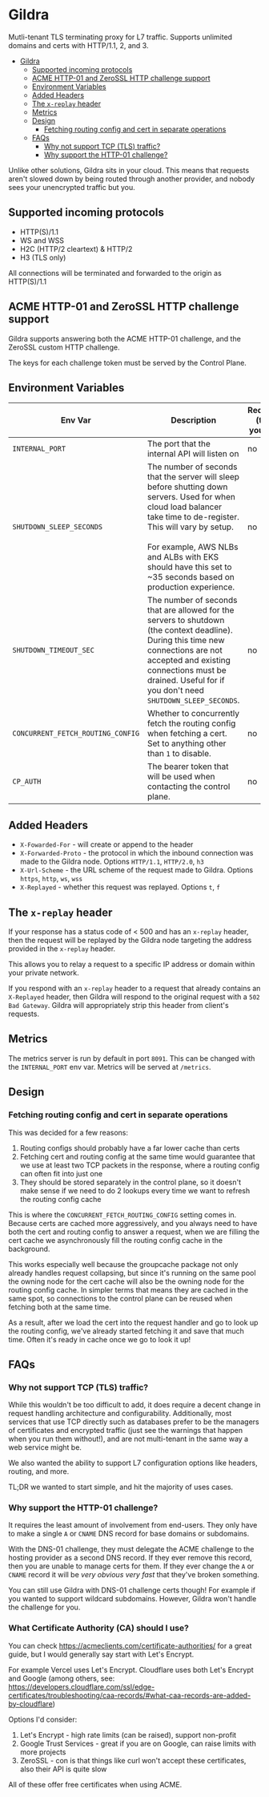 # Gildra
Mutli-tenant TLS terminating proxy for L7 traffic. Supports unlimited domains and certs with HTTP/1.1, 2, and 3.

<!-- TOC -->
* [Gildra](#gildra)
  * [Supported incoming protocols](#supported-incoming-protocols)
  * [ACME HTTP-01 and ZeroSSL HTTP challenge support](#acme-http-01-and-zerossl-http-challenge-support)
  * [Environment Variables](#environment-variables)
  * [Added Headers](#added-headers)
  * [The `x-replay` header](#the-x-replay-header)
  * [Metrics](#metrics)
  * [Design](#design)
    * [Fetching routing config and cert in separate operations](#fetching-routing-config-and-cert-in-separate-operations)
  * [FAQs](#faqs)
    * [Why not support TCP (TLS) traffic?](#why-not-support-tcp-tls-traffic)
    * [Why support the HTTP-01 challenge?](#why-support-the-http-01-challenge)
<!-- TOC -->

Unlike other solutions, Gildra sits in your cloud. This means that requests aren't slowed down by being routed through another provider, and nobody sees your unencrypted traffic but you.

## Supported incoming protocols

- HTTP(S)/1.1
- WS and WSS
- H2C (HTTP/2 cleartext) & HTTP/2
- H3 (TLS only)

All connections will be terminated and forwarded to the origin as HTTP(S)/1.1

## ACME HTTP-01 and ZeroSSL HTTP challenge support

Gildra supports answering both the ACME HTTP-01 challenge, and the ZeroSSL custom HTTP challenge.

The keys for each challenge token must be served by the Control Plane.

## Environment Variables

| Env Var                           | Description                                                                                                                                                                                                                                                                               | Required (that you set) | Default Value |
|-----------------------------------|-------------------------------------------------------------------------------------------------------------------------------------------------------------------------------------------------------------------------------------------------------------------------------------------|-------------------------|---------------|
| `INTERNAL_PORT`                   | The port that the internal API will listen on                                                                                                                                                                                                                                             | no                      | `8091`        |
| `SHUTDOWN_SLEEP_SECONDS`          | The number of seconds that the server will sleep before shutting down servers. Used for when cloud load balancer take time to de-register. This will vary by setup.<br/> <br/>For example, AWS NLBs and ALBs with EKS should have this set to ~35 seconds based on production experience. | no                      | `0`           |
| `SHUTDOWN_TIMEOUT_SEC`            | The number of seconds that are allowed for the servers to shutdown (the context deadline). During this time new connections are not accepted and existing connections must be drained. Useful for if you don't need `SHUTDOWN_SLEEP_SECONDS`.                                             | no                      | `1`           |
| `CONCURRENT_FETCH_ROUTING_CONFIG` | Whether to concurrently fetch the routing config when fetching a cert. Set to anything other than `1` to disable.                                                                                                                                                                         | no                      | `1`           |
| `CP_AUTH`                         | The bearer token that will be used when contacting the control plane.                                                                                                                                                                                                                     | no                      | none          |

## Added Headers

- `X-Fowarded-For` - will create or append to the header
- `X-Forwarded-Proto` - the protocol in which the inbound connection was made to the Gildra node. Options `HTTP/1.1`, `HTTP/2.0`, `h3`
- `X-Url-Scheme` - the URL scheme of the request made to Gildra. Options `https`, `http`, `ws`, `wss`
- `X-Replayed` - whether this request was replayed. Options `t`, `f`

## The `x-replay` header

If your response has a status code of < 500 and has an `x-replay` header, then the request will be replayed by the Gildra node targeting the address provided in the `x-replay` header.

This allows you to relay a request to a specific IP address or domain within your private network.

If you respond with an `x-replay` header to a request that already contains an `X-Replayed` header, then Gildra will respond to the original request with a `502 Bad Gateway`. Gildra will appropriately strip this header from client's requests. 

## Metrics

The metrics server is run by default in port `8091`. This can be changed with the `INTERNAL_PORT` env var. Metrics will be served at `/metrics`.

## Design

### Fetching routing config and cert in separate operations

This was decided for a few reasons:

1. Routing configs should probably have a far lower cache than certs
2. Fetching cert and routing config at the same time would guarantee that we use at least two TCP packets in the response, where a routing config can often fit into just one
3. They should be stored separately in the control plane, so it doesn't make sense if we need to do 2 lookups every time we want to refresh the routing config cache

This is where the `CONCURRENT_FETCH_ROUTING_CONFIG` setting comes in. Because certs are cached more aggressively, and you always need to have both the cert and routing config to answer a request, when we are filling the cert cache we asynchronously fill the routing config cache in the background.

This works especially well because the groupcache package not only already handles request collapsing, but since it's running on the same pool the owning node for the cert cache will also be the owning node for the routing config cache. In simpler terms that means they are cached in the same spot, so connections to the control plane can be reused when fetching both at the same time.

As a result, after we load the cert into the request handler and go to look up the routing config, we've already started fetching it and save that much time. Often it's ready in cache once we go to look it up!

## FAQs

### Why not support TCP (TLS) traffic?

While this wouldn't be too difficult to add, it does require a decent change in request handling architecture and configurability. Additionally, most services that use TCP directly such as databases prefer to be the managers of certificates and encrypted traffic (just see the warnings that happen when you run them without!), and are not multi-tenant in the same way a web service might be.

We also wanted the ability to support L7 configuration options like headers, routing, and more.

TL;DR we wanted to start simple, and hit the majority of uses cases.

### Why support the HTTP-01 challenge?

It requires the least amount of involvement from end-users. They only have to make a single `A` or `CNAME` DNS record for base domains or subdomains.

With the DNS-01 challenge, they must delegate the ACME challenge to the hosting provider as a second DNS record. If they ever remove this record, then you are unable to manage certs for them. If they ever change the `A` or `CNAME` record it will be _very obvious very fast_ that they've broken something.

You can still use Gildra with DNS-01 challenge certs though! For example if you wanted to support wildcard subdomains. However, Gildra won't handle the challenge for you.

### What Certificate Authority (CA) should I use?

You can check https://acmeclients.com/certificate-authorities/ for a great guide, but I would generally say start with Let's Encrypt.

For example Vercel uses Let's Encrypt. Cloudflare uses both Let's Encrypt and Google (among others, see: https://developers.cloudflare.com/ssl/edge-certificates/troubleshooting/caa-records/#what-caa-records-are-added-by-cloudflare)

Options I'd consider:

1. Let's Encrypt - high rate limits (can be raised), support non-profit
2. Google Trust Services - great if you are on Google, can raise limits with more projects
3. ZeroSSL - con is that things like curl won't accept these certificates, also their API is quite slow

All of these offer free certificates when using ACME.

